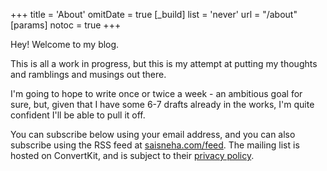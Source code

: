+++
title = 'About'
omitDate = true
[_build]
  list = 'never'
url = "/about"
[params]
  notoc = true
+++

Hey! Welcome to my blog.

This is all a work in progress, but this is my attempt at putting my thoughts and ramblings and musings out there.

I'm going to hope to write once or twice a week - an ambitious goal for sure, but, given that I have some 6-7 drafts already in the works, I'm quite confident I'll be able to pull it off.


You can subscribe below using your email address, and you can also subscribe using the RSS feed at [saisneha.com/feed](/feed). The mailing list is hosted on ConvertKit, and is subject to their [privacy policy](https://convertkit.com/privacy).